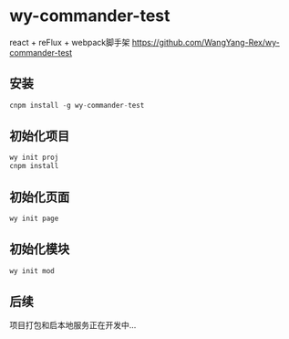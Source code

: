 # wy-commander-test
react + reFlux + webpack脚手架
https://github.com/WangYang-Rex/wy-commander-test

## 安装
```js
cnpm install -g wy-commander-test
```
## 初始化项目
```js
wy init proj
cnpm install
```

## 初始化页面
```js
wy init page
```

## 初始化模块
```js
wy init mod
```
## 后续
项目打包和启本地服务正在开发中...

